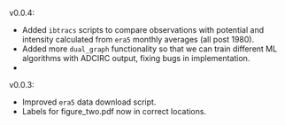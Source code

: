 v0.0.4:
- Added `ibtracs` scripts to compare observations with potential and intensity calculated from `era5` monthly averages (all post 1980).
- Added more `dual_graph` functionality so that we can train different ML algorithms with ADCIRC output, fixing bugs in implementation.
- 


v0.0.3:
- Improved `era5` data download script.
- Labels for figure_two.pdf now in correct locations.